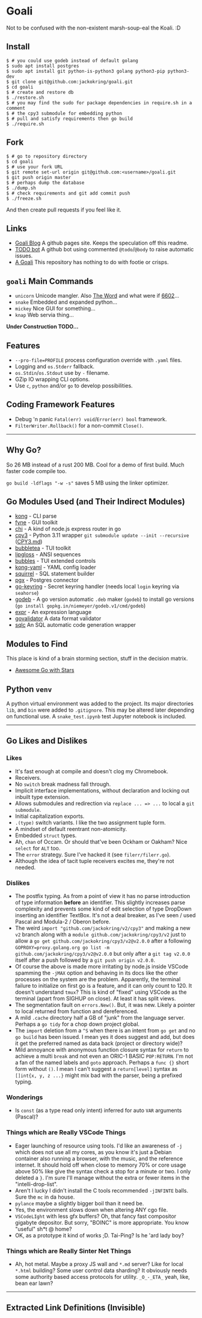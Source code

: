 # Goali

Not to be confused with the non-existent marsh-soup-eal the Koali. :D

## Install
```
$ # you could use godeb instead of default golang
$ sudo apt install postgres
$ sudo apt install git python-is-python3 golang python3-pip python3-dev
$ git clone git@github.com:jackokring/goali.git
$ cd goali
$ # create and restore db
$ ./restore.sh
$ # you may find the sudo for package dependencies in require.sh in a comment
$ # the cpy3 submodule for embedding python
$ # pull and satisfy requirements then go build
$ ./require.sh
```

## Fork
```
$ # go to repository directory
$ cd goali
$ # use your fork URL
$ git remote set-url origin git@github.com:<username>/goali.git
$ git push origin master
$ # perhaps dump the database
$ ./dump.sh
$ # check requirements and git add commit push
$ ./freeze.sh
```
And then create pull requests if you feel like it.

## Links

* [Goali Blog][blog] A github pages site. Keeps the speculation off this readme.
* [TODO bot][todo] A github bot using commented `@todo`/`@body` to raise automatic issues.
* [A Goali][David] This repository has nothing to do with footie or crisps.

## `goali` Main Commands

* `unicorn` Unicode mangler. Also [The Word][the_word] and what were if [6602][6602]...
* `snake` Embedded and expanded python...
* `mickey` Nice GUI for something...
* `knap` Web servia thing...

**Under Construction TODO...**

## Features

* `--pro-file=PROFILE` process configuration override with `.yaml` files.
* Logging and `os.Stderr` fallback.
* `os.Stdin`/`os.Stdout` use by `-` filename.
* GZip IO wrapping CLI options.
* Use `c`, `python` and/or `go` to develop possibilities.

## Coding Framework Features

* Debug 'n panic `Fatal(err) void`/`Error(err) bool` framework.
* `FilterWriter.Rollback()` for a non-commit `Close()`.

---

## Why Go?

So 26 MB instead of a rust 200 MB. Cool for a demo of first build.
Much faster code compile too.

`go build -ldflags "-w -s"` saves 5 MB using the linker optimizer.

## Go Modules Used (and Their Indirect Modules)

* [kong][kong] - CLI parse
* [fyne][fyne] - GUI toolkit
* [chi][chi] - A kind of node.js express router in go
* [cpy3][cpy3] - Python 3.11 wrapper `git submodule update --init --recursive` ([CPY3.md][CPY3])
* [bubbletea][bubbletea] - TUI toolkit
* [lipgloss][lipgloss] - ANSI sequences
* [bubbles][bubbles] - TUI extended controls
* [kong-yaml][kong-yaml] - YAML config loader
* [squirrel][squirrel] - SQL statement builder
* [pgx][pgx] - Postgres connector
* [go-keyring][go-keyring] - Secret keyring handler (needs local `login` keyring via `seahorse`)
* [godeb][godeb] - A go version automatic `.deb` maker (`godeb`) to install go versions (`go install gopkg.in/niemeyer/godeb.v1/cmd/godeb`)
* [expr][expr] - An expression language
* [govalidator][govalidator] A data format validator
* [sqlc][sqlc] An SQL automatic code generation wrapper 

## Modules to Find

This place is kind of a brain storming section, stuff in the decision matrix.

* [Awesome Go with Stars][Awesome]

## Python `venv`

A python virtual environment was added to the project. Its major directories
`lib`, and `bin` were added to `.gitignore`. This may be altered later 
depending on functional use. A `snake_test.ipynb` test Jupyter notebook is included.

---

## Go Likes and Dislikes

### Likes

* It's fast enough at compile and doesn't clog my Chromebook.
* Receivers.
* No `switch` break madness fall through.
* Implicit interface implementations, without declaration and locking out
inbuilt type extension.
* Allows submodules and redirection via `replace ... => ...` to local a `git submodule`.
* Initial capitalization exports.
* `.(type)` switch variants. I like the two assignment tuple form.
* A mindset of default reentrant non-atomicity.
* Embedded `struct` types.
* Ah, `chan` of Occam. Or should that've been Ockham or Oakham? Nice `select` for
`ALT` too.
* The `error` strategy. Sure I've hacked it (see `filerr/filerr.go`).
* Although the idea of tacit tuple receivers excites me, they're not needed. 

### Dislikes

* The postfix typing. As from a point of view it has no parse introduction of
type information **before** an identifier. This slightly increases parse complexity
and prevents some kind of edit selection of type DropDown inserting an
identifier TextBox. It's not a deal breaker, as I've seen / used Pascal and
Modula-2 / Oberon before.
* The weird `import "github.com/jackokring/v2/cpy3"` and making a new `v2` branch
along with a `module github.com/jackokring/cpy3/v2` just to allow a
`go get github.com/jackokring/cpy3/v2@v2.0.0` after a following
`GOPROXY=proxy.golang.org go list -m github.com/jackokring/cpy3/v2@v2.0.0` but
only after a `git tag v2.0.0` itself after a push followed by a `git push origin v2.0.0`.
* Of course the above is made more irritating by node.js inside VSCode spamming
the `-jMAX` option and behaving in its docs like the other processes on the
system are the problem. Apparently, the terminal failure to initialize on first go
is a feature, and it can only count to 120. It doesn't understand `tmux`?
This is kind of "fixed" using VSCode as the terminal (apart from SIGHUP on close).
At least it has split views.
* The segmentation fault on `errors.New()`. But, it was new. Likely a pointer
to local returned from function and dereferenced.
* A mild `.cache` directory half a GB of "junk" from the language server. Perhaps
a `go tidy` for a chop down project global.
* The `import` deletion from a `^S` when there is an intent from `go get` and
no `go build` has been issued. I mean yes it does suggest and add, but does
it get the preferred named as data back (project or directory wide)?
* Mild annoyance with anonymous function closure syntax for `return` to achieve a
multi `break` and not even an ORIC-1 BASIC `POP:RETURN`. I'm not a fan of the
named labels and `goto` approach. Perhaps a `func {}` short form without `()`.
I mean I can't suggest a `return[level]` syntax as `[]int{x, y, z ...}` might
mix bad with the parser, being a prefixed typing.

### Wonderings

* Is `const` (as a type read only intent) inferred for auto `VAR` arguments (Pascal)?

### Things which are Really VSCode Things

* Eager launching of resource using tools. I'd like an awareness of `-j` which
does not use all my cores, as you know it's just a Debian container
also running a browser, with the music, and the reference internet. It
should hold off when close to memory 70% or core usage above 50% like
give the syntax check a stop for a minute or two. I only deleted a `}`. I'm sure
I'll manage without the extra or fewer items in the "intelli-drop-list".
* Aren't I lucky I didn't install the C tools recommended `-jINFINTE` balls.
Sure the `mc` in da house.
* `pylance` maybe a slightly bigger boil than it need be.
* Yes, the environment slows down when altering ANY cgo file.
* `VSCodeLIght` with less gfx buffers? Oh, that fancy fast compositor
gigabyte depositor. But sorry, "BOINC" is more appropriate. You know
"useful" sh*t @ home?
* OK, as a prototype it kind of works ;D. Tai-Ping? Is he 'ard lady boy?

### Things which are Really Sinter Net Things

* Ah, hot metal. Maybe a proxy JS wall and `*.md` server? Like for local
`*.html` building? Some user control data sharding? It obviously needs some
authority based access protocols for utility. `_O_-_ETA_` yeah, like, bean
ear lawn?

---

## Extracted Link Definitions (Invisible)

[blog]: jackokring.github.io/goali
[bubbles]: github.com/charmbracelet/bubbles
[bubbletea]: github.com/charmbracelet/bubbletea
[chi]: github.com/go-chi/chi/v5
[cpy3]: github.com/jackokring/cpy3
[expr]: github.com/expr-lang/expr
[go-keyring]: github.com/zalando/go-keyring
[godeb]: gopkg.in/niemeyer/godeb.v1/cmd/godeb
[govalidator]: github.com/asaskevich/govalidator
[fyne]: fyne.io/fyne/v2
[kong]: github.com/alecthomas/kong
[kong-yaml]: github.com/alecthomas/kong-yaml
[lipgloss]: github.com/charmbracelet/lipgloss
[pgx]: github.com/jackc/pgx
[sqlc]: github.com/sqlc-dev/sqlc
[squirrel]: github.com/Masterminds/squirrel
[todo]: todo.jasonet.co

[Awesome]: github.com/amanbolat/awesome-go-with-stars
[CPY3]: CPY3.md
[David]: en.wikipedia.org/wiki/David_Seaman

[the_word]: docs.google.com/document/d/1rsPyq3c7uVzxpUb9JXtq0b603HSuju7NWeZ_aYfVkzs/edit?usp=sharing
[6602]: docs.google.com/spreadsheets/d/1ejnimh5PPYHhPX-k93yTYFoXf0_bTxylGQEbKL1TbAw/edit?usp=sharing
